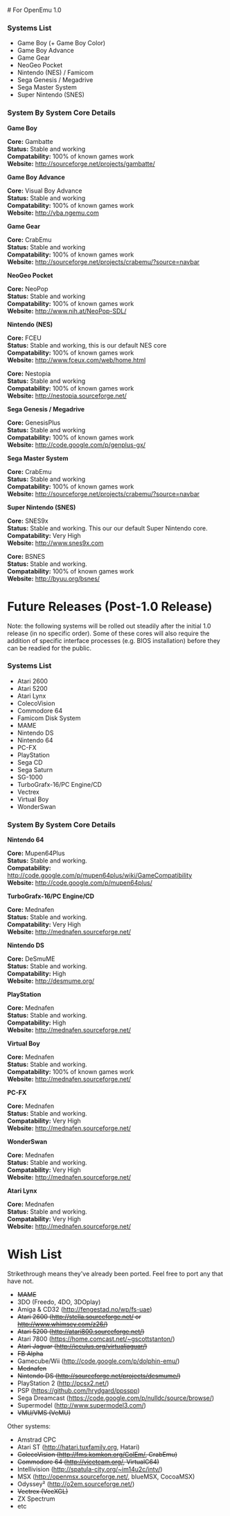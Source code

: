 <br>
# For OpenEmu 1.0 

### Systems List<br>

* Game Boy (+ Game Boy Color)
* Game Boy Advance
* Game Gear
* NeoGeo Pocket
* Nintendo (NES) / Famicom
* Sega Genesis / Megadrive
* Sega Master System
* Super Nintendo (SNES)

### System By System Core Details<br>

**Game Boy**<br>

**Core:** Gambatte<br>
**Status:** Stable and working<br>
**Compatability:** 100% of known games work<br>
**Website:** http://sourceforge.net/projects/gambatte/<br>



**Game Boy Advance**<br>

**Core:** Visual Boy Advance<br>
**Status:** Stable and working<br>
**Compatability:** 100% of known games work<br>
**Website:** http://vba.ngemu.com<br>



**Game Gear**<br>

**Core:** CrabEmu<br>
**Status:** Stable and working<br>
**Compatability:** 100% of known games work<br>
**Website:** http://sourceforge.net/projects/crabemu/?source=navbar<br>



**NeoGeo Pocket**<br>

**Core:** NeoPop<br>
**Status:** Stable and working<br>
**Compatability:** 100% of known games work<br>
**Website:** http://www.nih.at/NeoPop-SDL/<br>



**Nintendo (NES)**<br>

**Core:** FCEU<br>
**Status:** Stable and working, this is our default NES core<br>
**Compatability:** 100% of known games work<br>
**Website:** http://www.fceux.com/web/home.html<br>

**Core:** Nestopia<br>
**Status:** Stable and working<br>
**Compatability:** 100% of known games work<br>
**Website:** http://nestopia.sourceforge.net/<br>



**Sega Genesis / Megadrive**<br>

**Core:** GenesisPlus<br>
**Status:** Stable and working<br>
**Compatability:** 100% of known games work<br>
**Website:** http://code.google.com/p/genplus-gx/<br>



**Sega Master System**<br>

**Core:** CrabEmu<br>
**Status:** Stable and working<br>
**Compatability:** 100% of known games work<br>
**Website:** http://sourceforge.net/projects/crabemu/?source=navbar<br>



**Super Nintendo (SNES)**<br>

**Core:** SNES9x<br>
**Status:** Stable and working. This our our default Super Nintendo core.<br>
**Compatability:** Very High<br>
**Website:** http://www.snes9x.com<br>

**Core:** BSNES<br>
**Status:** Stable and working.<br>
**Compatability:** 100% of known games work<br>
**Website:** http://byuu.org/bsnes/<br>


# Future Releases (Post-1.0 Release)

Note: the following systems will be rolled out steadily after the initial 1.0 release (in no specific order). Some of these cores will also require the addition of specific interface processes (e.g. BIOS installation) before they can be readied for the public. 

### Systems List<br>

* Atari 2600
* Atari 5200
* Atari Lynx
* ColecoVision
* Commodore 64
* Famicom Disk System
* MAME
* Nintendo DS
* Nintendo 64
* PC-FX
* PlayStation
* Sega CD
* Sega Saturn
* SG-1000
* TurboGrafx-16/PC Engine/CD
* Vectrex
* Virtual Boy
* WonderSwan


### System By System Core Details<br>

**Nintendo 64**<br>

**Core:** Mupen64Plus<br>
**Status:** Stable and working.<br>
**Compatability:** http://code.google.com/p/mupen64plus/wiki/GameCompatibility<br>
**Website:** http://code.google.com/p/mupen64plus/<br>



**TurboGrafx-16/PC Engine/CD**<br>

**Core:** Mednafen<br>
**Status:** Stable and working.<br>
**Compatability:** Very High<br>
**Website:** http://mednafen.sourceforge.net/<br>



**Nintendo DS**<br>

**Core:** DeSmuME<br>
**Status:** Stable and working.<br>
**Compatability:** High<br>
**Website:** http://desmume.org/<br>



**PlayStation**<br>

**Core:** Mednafen<br>
**Status:** Stable and working.<br>
**Compatability:** High<br>
**Website:** http://mednafen.sourceforge.net/<br>



**Virtual Boy**<br>

**Core:** Mednafen<br>
**Status:** Stable and working.<br>
**Compatability:** 100% of known games work<br>
**Website:** http://mednafen.sourceforge.net/<br>



**PC-FX**<br>

**Core:** Mednafen<br>
**Status:** Stable and working.<br>
**Compatability:** Very High<br>
**Website:** http://mednafen.sourceforge.net/<br>



**WonderSwan**<br>

**Core:** Mednafen<br>
**Status:** Stable and working.<br>
**Compatability:** Very High<br>
**Website:** http://mednafen.sourceforge.net/<br>



**Atari Lynx**<br>

**Core:** Mednafen<br>
**Status:** Stable and working.<br>
**Compatability:** Very High<br>
**Website:** http://mednafen.sourceforge.net/<br>

# Wish List

Strikethrough means they've already been ported. Feel free to port any that have not.

* <s>MAME</s>
* 3DO (Freedo, 4DO, 3DOplay)
* Amiga & CD32 (http://fengestad.no/wp/fs-uae)
* <s>Atari 2600 (http://stella.sourceforge.net/ or http://www.whimsey.com/z26/)</s>
* <s>Atari 5200 (http://atari800.sourceforge.net/)</s>
* Atari 7800 (https://home.comcast.net/~gscottstanton/)
* <s>Atari Jaguar (http://icculus.org/virtualjaguar/)</s>
* <s>FB Alpha</s>
* Gamecube/Wii (http://code.google.com/p/dolphin-emu/)
* <s>Mednafen</s>
* <s>Nintendo DS (http://sourceforge.net/projects/desmume/)</s>
* PlayStation 2 (http://pcsx2.net/)
* PSP (https://github.com/hrydgard/ppsspp)
* Sega Dreamcast (https://code.google.com/p/nulldc/source/browse/)
* Supermodel (http://www.supermodel3.com/)
* <s>VMU/VMS (VeMU)</s>

Other systems:
* Amstrad CPC
* Atari ST (http://hatari.tuxfamily.org, Hatari)
* <s>ColecoVision (http://fms.komkon.org/ColEm/, CrabEmu)</s>
* <s>Commodore 64 (http://viceteam.org/, VirtualC64)</s>
* Intellivision (http://spatula-city.org/~im14u2c/intv/)
* MSX (http://openmsx.sourceforge.net/, blueMSX, CocoaMSX)
* Odyssey² (http://o2em.sourceforge.net/)
* <s>Vectrex (VecXGL)</s>
* ZX Spectrum
* etc